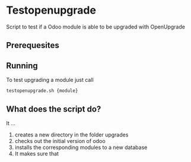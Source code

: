 # Testopenupgrade

Script to test if a Odoo module is able to be upgraded with OpenUpgrade

## Prerequesites

## Running

To test upgrading a module just call

```
testopenupgrade.sh {module}
```

## What does the script do?

It ...
1) creates a new directory in the folder upgrades
2) checks out the initial version of odoo
3) installs the corresponding modules to a new database
3) It makes sure that

